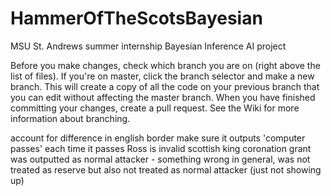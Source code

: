 # HammerOfTheScotsBayesian
MSU St. Andrews summer internship Bayesian Inference AI project

Before you make changes, check which branch you are on (right above the list of files). If you're on master, click the branch selector and make a new branch. This will create a copy of all the code on your previous branch that you can edit without affecting the master branch. When you have finished committing your changes, create a pull request. See the Wiki for more information about branching.



account for difference in english border
make sure it outputs 'computer passes' each time it passes
Ross is invalid
scottish king coronation
grant was outputted as normal attacker - something wrong in general, was not treated as reserve but also not treated as normal attacker (just not showing up)
